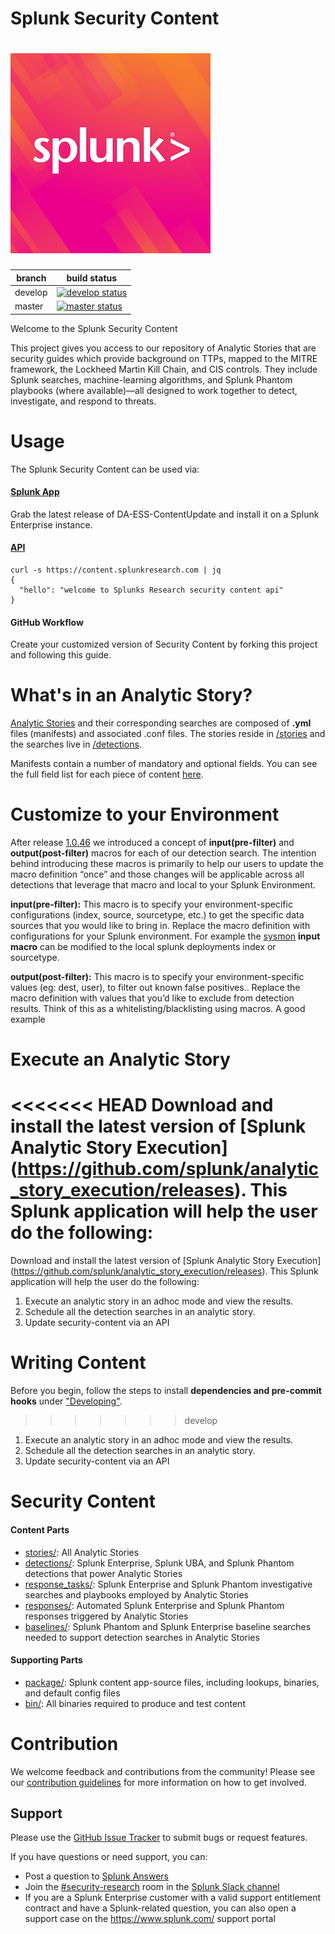  
 
 
# Splunk Security Content
![security-content](docs/static/logo.png)
=====

| branch | build status |
| ---    | ---          |
| develop| [![develop status](https://circleci.com/gh/splunk/security-content/tree/develop.svg?style=svg&circle-token=67ad1fa7779c57d7e5bcfc42bd617baf607ec269)](https://circleci.com/gh/splunk/security-content/tree/develop)|
| master | [![master status](https://circleci.com/gh/splunk/security-content/tree/master.svg?style=svg&circle-token=67ad1fa7779c57d7e5bcfc42bd617baf607ec269)](https://circleci.com/gh/splunk/security-content/tree/master)|

Welcome to the Splunk Security Content

This project gives you access to our repository of Analytic Stories that are security guides which provide background on TTPs, mapped to the MITRE framework, the Lockheed Martin Kill Chain, and CIS controls. They include Splunk searches, machine-learning algorithms, and Splunk Phantom playbooks (where available)—all designed to work together to detect, investigate, and respond to threats.

# Usage
The Splunk Security Content can be used via:

#### [Splunk App](https://github.com/splunk/security-content/releases)
Grab the latest release of DA-ESS-ContentUpdate and install it on a Splunk Enterprise instance.

#### [API](https://docs.splunkresearch.com/?version=latest)
```
curl -s https://content.splunkresearch.com | jq
{
  "hello": "welcome to Splunks Research security content api"
}
```

#### GitHub Workflow
Create your customized version of Security Content by forking this project and following this guide.

# What's in an Analytic Story?
[Analytic Stories](https://github.com/splunk/security-content/blob/develop/docs/stories_categories.md) and their corresponding searches are composed of **.yml** files (manifests) and associated .conf files. The stories reside in [/stories](https://github.com/splunk/security-content/tree/develop/stories) and the searches live in [/detections](https://github.com/splunk/security-content/tree/develop/detections).

Manifests contain a number of mandatory and optional fields. You can see the full field list for each piece of content [here](https://github.com/splunk/security-content/tree/develop/docs#spec-documentation).

# Customize to your Environment

After release [1.0.46](https://github.com/splunk/security-content/releases) we introduced a concept of **input(pre-filter)** and **output(post-filter)** macros for each of our detection search. The intention behind introducing these macros is primarily to help our users to update the macro definition “once” and those changes will be applicable across all detections that leverage that macro and  local to your Splunk Environment.

**input(pre-filter):** This macro is to  specify your environment-specific configurations (index, source, sourcetype, etc.) to get the specific data sources that you would like to bring in. Replace the macro definition with configurations for your Splunk environment. For example the [sysmon](macros/sysmon.yml) **input macro** can be modified to the local splunk deployments index or sourcetype. 

**output(post-filter):** This macro is to  specify your environment-specific values (eg: dest, user), to filter out known false positives.. Replace the macro definition with values that you’d like to exclude from detection results. Think of this as a whitelisting/blacklisting using macros. A good example


# Execute an Analytic Story

<<<<<<< HEAD
Download and install the latest version of [Splunk Analytic Story Execution]
(https://github.com/splunk/analytic_story_execution/releases). This Splunk application will help the user do the following:
=======
Download and install the latest version of [Splunk Analytic Story Execution] 
(https://github.com/splunk/analytic_story_execution/releases). This Splunk application will help the user do the following:

1. Execute an analytic story in an adhoc mode and view the results.
2. Schedule all the detection searches in an analytic story.
3. Update security-content via an API
 

# Writing Content
Before you begin, follow the steps to install **dependencies and pre-commit hooks** under ["Developing"](https://github.com/splunk/security-content#developing). 
>>>>>>> develop

1. Execute an analytic story in an adhoc mode and view the results.
2. Schedule all the detection searches in an analytic story.
3. Update security-content via an API

# Security Content

#### Content Parts
* [stories/](stories/): All Analytic Stories
* [detections/](detections/): Splunk Enterprise, Splunk UBA, and Splunk Phantom detections that power Analytic Stories
* [response_tasks/](response_tasks/): Splunk Enterprise and Splunk Phantom investigative searches and playbooks employed by Analytic Stories
* [responses/](responses/): Automated Splunk Enterprise and Splunk Phantom responses triggered by Analytic Stories
* [baselines/](baselines/): Splunk Phantom and Splunk Enterprise baseline searches needed to support detection searches in Analytic Stories

#### Supporting Parts
* [package/](package/): Splunk content app-source files, including lookups, binaries, and default config files
* [bin/](bin/): All binaries required to produce and test content

# Contribution
We welcome feedback and contributions from the community! Please see our [contribution guidelines](docs/CONTRIBUTING.md) for more information on how to get involved.

## Support
Please use the [GitHub Issue Tracker](https://github.com/splunk/security-content/issues) to submit bugs or request features.

If you have questions or need support, you can:

* Post a question to [Splunk Answers](http://answers.splunk.com)
* Join the [#security-research](https://splunk-usergroups.slack.com/messages/C1RH09ERM/) room in the [Splunk Slack channel](http://splunk-usergroups.slack.com)
* If you are a Splunk Enterprise customer with a valid support entitlement contract and have a Splunk-related question, you can also open a support case on the https://www.splunk.com/ support portal
